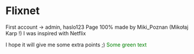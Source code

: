 # Flixnet
First account -> admin, haslo123
Page 100% made by Miki_Poznan (Mikołaj Karp !)
I was inspired with Netflix 

I hope it will give me some extra points ;)
<font color="green"> Some green text </font>
